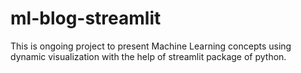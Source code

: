 # ml-blog-streamlit
This is ongoing project to present Machine Learning concepts using dynamic visualization with the help of streamlit package of python.
